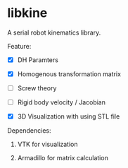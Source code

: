 # libkine
A serial robot kinematics library.

Feature:

 * [x] DH Paramters

 * [x] Homogenous transformation matrix

 * [ ] Screw theory

 * [ ] Rigid body velocity / Jacobian

 * [x] 3D Visualization with using STL file

Dependencies:

1. VTK for visualization

2. Armadillo for matrix calculation